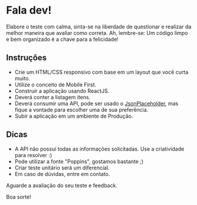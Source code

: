 # Fala dev!

Elabore o teste com calma, sinta-se na liberdade de questionar e realizar da melhor maneira que avaliar como correta.
Ah, lembre-se: Um código limpo e bem organizado é a chave para a felicidade!

## Instruções
* Crie um HTML/CSS responsivo com base em um layout que você curta muito.
* Utilize o conceito de Mobile First.
* Construir a aplicação usando ReactJS.
* Deverá conter a listagem itens.
* Deverá consumir uma API, pode ser usado o [JsonPlaceholder](https://jsonplaceholder.typicode.com/), mas fique a vontade para escolher uma de sua preferência.
* Subir a aplicação em um ambiente de Produção.

## Dicas
- A API não possuí todas as informações solicitadas. Use a criatividade para resolver :)
- Pode utilizar a fonte "Poppins", gostamos bastante ;)
- Criar teste unitário será um diferencial.
- Em caso de dúvidas, entre em contato.

Aguarde a avaliação do seu teste e feedback.

Boa sorte!
